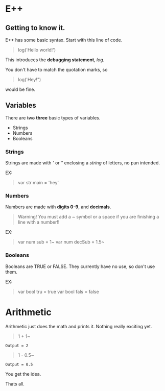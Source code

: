 # E++
## Getting to know it.
E++ has some basic syntax.
Start with this line of code.

> log('Hello world!')

This introduces the **debugging statement**, *log*.

You don't have to match the quotation marks, so
> log('Hey!")

would be fine.

## Variables
There are ~~two~~ **three** basic types of variables.

- Strings
- Numbers
- Booleans

### Strings
Strings are made with *'* or *"* enclosing a *string* of letters, no pun intended.

EX:
> var str main = 'hey'

### Numbers
Numbers are made with **digits 0-9**, and **decimals**.

> Warning! You must add a *~* symbol or a space if you are finishing a line with a number!!

EX:
> var num sub = 1~
> var num decSub = 1.5~

### Booleans
Booleans are TRUE or FALSE. They currently have no use, so don't use them.

EX:
> var bool tru = true
> var bool fals = false

# Arithmetic
Arithmetic just does the math and prints it.
Nothing really exciting yet.

> 1 + 1~

`Output = 2`

> 1 - 0.5~

`Output = 0.5`

You get the idea.

Thats all.

